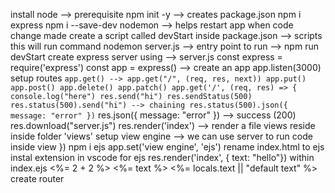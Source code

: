 install node --> prerequisite
npm init -y --> creates package.json
npm i express 
npm i --save-dev nodemon --> helps restart app when code change made
create a script called devStart inside package.json --> scripts
this will run command nodemon server.js --> entry point
to run --> npm run devStart
create express server using --> server.js
const express = require('express')
const app = express() --> create an app
app.listen(3000)
setup routes
`app.get() --> app.get("/", (req, res, next))
app.put()
app.post()
app.delete()
app.patch()
app.get('/', (req, res) => {
    console.log("here")
    res.send("hi")
    res.sendStatus(500)
    res.status(500).send("hi") --> chaining
    res.status(500).json({ message: "error" })`
    res.json({ message: "error" }) --> success (200)
    res.download("server.js")
    res.render('index') --> render a file
    views reside inside folder 'views'
    setup view engine --> we can use server to run code inside view 
})
npm i ejs
app.set('view engine', 'ejs')
rename index.html to ejs
instal extension in vscode for ejs
res.render('index', { text: "hello"})
within index.ejs <%= 2 + 2 %>
<%= text %>
<%= locals.text || "default text" %>
create router
